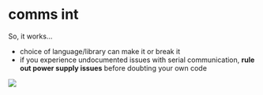 # comms int

So, it works...

- choice of language/library can make it or break it
- if you experience undocumented issues with serial communication, <b>rule out power supply issues</b> before doubting your own code

![](https://user-images.githubusercontent.com/40201586/106851817-e2040d80-66f1-11eb-819b-36ccb35d8eb6.png)
